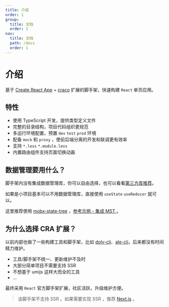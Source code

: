 ```yaml
---
title: 介绍
order: 1
group:
  title: 文档
  order: 1
nav:
  title: 文档
  path: /docs
  order: 1
---
```


# 介绍

基于 [Create React App](https://create-react-app.dev/) + [craco](https://github.com/gsoft-inc/craco) 扩展的脚手架，快速构建 `React` 单页应用。

## 特性

- 使用 TypeScript 开发，提供类型定义文件
- 完整的目录结构，项目代码组织更规范
- 多运行环境配置，预置 `dev` `test` `prod` 环境
- 配备 `mock` 和 `proxy` ，使前后端分离的开发和联调更有效率
- 支持 `*.less` `*.module.less`
- 内置路由组件支持页面切换动画

## 数据管理要用什么？

脚手架内没有集成数据管理库，你可以自由选择，也可以看看[第三方库推荐](/docs/third)。

如果是小项目基本可以不用数据管理库，直接使用 `useState` `useReducer` 就可以。

这里推荐使用 [mobx-state-tree](https://github.com/mobxjs/mobx-state-tree) ，[参考示例 - 集成 MST ](/docs/example-mst) 。

## 为什么选择 CRA 扩展？

以前内部也做了一些构建工具和脚手架，比如 [doly-cli](https://www.npmjs.com/package/doly-cli)、[ale-cli](https://www.npmjs.com/package/ale-cli)，后来都没有时间精力维护。

- 工具/脚手架不统一、更新维护不及时
- 大部分简单项目不需要支持 SSR
- 不想基于 umijs 这样大而全的工具
- ...

最终采用 `React` 官方脚手架扩展，社区活跃，升级维护方便。

> 该脚手架不支持 SSR 。如果需要实现 SSR ，推荐 [Next.js](https://www.nextjs.cn/) 。
